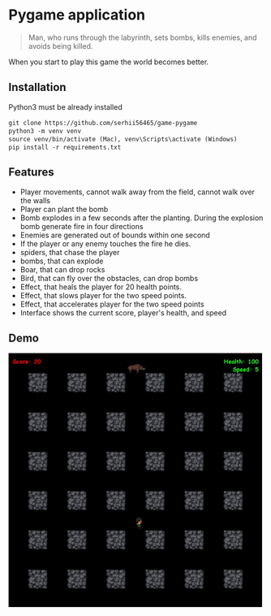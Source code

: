 
# Pygame application
> Man, who runs through the labyrinth, sets bombs, kills enemies, and avoids being killed.

When you start to play this game the world becomes better.

## Installation

Python3 must be already installed

```shell
git clone https://github.com/serhii56465/game-pygame
python3 -m venv venv
source venv/bin/activate (Mac), venv\Scripts\activate (Windows)
pip install -r requirements.txt
```

## Features

* Player movements, cannot walk away from the field, cannot walk over the walls
* Player can plant the bomb
* Bomb explodes in a few seconds after the planting. During the explosion bomb generate fire in four directions
* Enemies are generated out of bounds within one second
* If the player or any enemy touches the fire he dies.
* spiders, that chase the player
* bombs, that can explode
* Boar, that can drop rocks
* Bird, that can fly over the obstacles, can drop bombs
* Effect, that heals the player for 20 health points. 
* Effect, that slows player for the two speed points. 
* Effect, that accelerates player for the two speed points
* Interface shows the current score, player's health, and speed
## Demo

![Example](demo-pygame.gif)